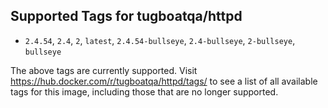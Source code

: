 ## Supported Tags for tugboatqa/httpd

* `2.4.54`, `2.4`, `2`, `latest`, `2.4.54-bullseye`, `2.4-bullseye`, `2-bullseye`, `bullseye`

The above tags are currently supported. Visit https://hub.docker.com/r/tugboatqa/httpd/tags/ to see a list of all available tags for this image, including those that are no longer supported.
